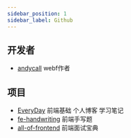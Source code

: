 ```yaml
---
sidebar_position: 1
sidebar_label: Github
---
```


## 开发者

- [andycall](https://github.com/andycall) webf作者

## 项目
- [EveryDay](https://github.com/WindrunnerMax/EveryDay) 前端基础 个人博客 学习笔记
- [fe-handwriting](https://github.com/qianlongo/fe-handwriting) 前端手写题
- [all-of-frontend](https://github.com/KieSun/all-of-frontend) 前端面试宝典

